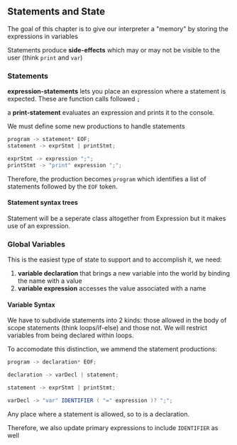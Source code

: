 ## Statements and State

The goal of this chapter is to give our interpreter a "memory" by storing the expressions in variables

Statements produce **side-effects** which may or may not be visible to the user (think `print` and `var`)

### Statements

**expression-statements** lets you place an expression where a statement is expected. These are function calls followed `;`

a **print-statement** evaluates an expression and prints it to the console.

We must define some new productions to handle statements

```Java
program -> statement* EOF;
statement -> exprStmt | printStmt;

exprStmt -> expression ";";
printStmt -> "print" expression ";";
```
Therefore, the production becomes `program` which identifies a list of statements followed by the `EOF` token.

#### Statement syntax trees

Statement will be a seperate class altogether from Expression but it makes use of an expression.

### Global Variables

This is the easiest type of state to support and to accomplish it, we need:
1. **variable declaration** that brings a new variable into the world by binding the name with a value
2. **variable expression** accesses the value associated with a name

#### Variable Syntax

We have to subdivide statements into 2 kinds: those allowed in the body of scope statements (think loops/if-else) and those not. We will restrict variables from being declared within loops.

To accomodate this distinction, we ammend the statement productions:

```Java
program -> declaration* EOF;

declaration -> varDecl | statement;

statement -> exprStmt | printStmt;

varDecl -> "var" IDENTIFIER ( "=" expression )? ";";
```

Any place where a statement is allowed, so to is a declaration.

Therefore, we also update primary expressions to include `IDENTIFIER` as well

